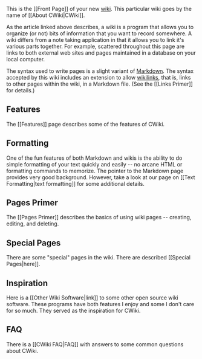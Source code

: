 This is the [[Front Page]] of your new [wiki](https://en.wikipedia.org/wiki/Wiki). This particular wiki goes by the name of [[About CWiki|CWiki]].

As the article linked above describes, a wiki is a program that allows you to organize (or not) bits of information that you want to record somewhere. A wiki differs from a note taking application in that it allows you to link it's various parts together. For example, scattered throughout this page are links to both external web sites and pages maintained in a database on your local computer.

The syntax used to write pages is a slight variant of [Markdown](https://daringfireball.net/projects/markdown/). The syntax accepted by this wiki includes an extension to allow [wikilinks](https://en.wikipedia.org/wiki/Help:Link), that is, links to other pages within the wiki, in a Markdown file. (See the [[Links Primer]] for details.)

## Features ##

The [[Features]] page describes some of the features of CWiki.

## Formatting ##

One of the fun features of both Markdown and wikis is the ability to do simple formatting of your text quickly and easily -- no arcane HTML or formatting commands to memorize. The pointer to the Markdown page provides very good background. However, take a look at our page on [[Text Formatting|text formatting]] for some additional details.

## Pages Primer ##

The [[Pages Primer]] describes the basics of using wiki pages -- creating, editing, and deleting.

## Special Pages ##

There are some "special" pages in the wiki. There are described [[Special Pages|here]].

## Inspiration ##

Here is a [[Other Wiki Software|link]] to some other open source wiki software. These programs have both features I enjoy and some I don't care for so much. They served as the inspiration for CWiki.

## FAQ ##

There is a [[CWiki FAQ|FAQ]] with answers to some common questions about CWiki.

